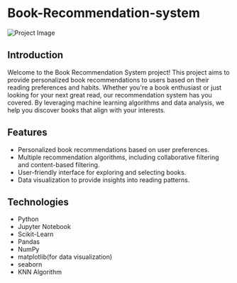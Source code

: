 # Book-Recommendation-system

![Project Image](https://miro.medium.com/v2/resize:fit:1400/format:webp/0*kd1E9mKjRrCZ4K6B.jpg)

## Introduction

Welcome to the Book Recommendation System project! This project aims to provide personalized book recommendations to users based on their reading preferences and habits. Whether you're a book enthusiast or just looking for your next great read, our recommendation system has you covered. By leveraging machine learning algorithms and data analysis, we help you discover books that align with your interests.

## Features

- Personalized book recommendations based on user preferences.
- Multiple recommendation algorithms, including collaborative filtering and content-based filtering.
- User-friendly interface for exploring and selecting books.
- Data visualization to provide insights into reading patterns.

## Technologies

- Python
- Jupyter Notebook
- Scikit-Learn
- Pandas
- NumPy
- matplotlib(for data visualization)
- seaborn
- KNN Algorithm

